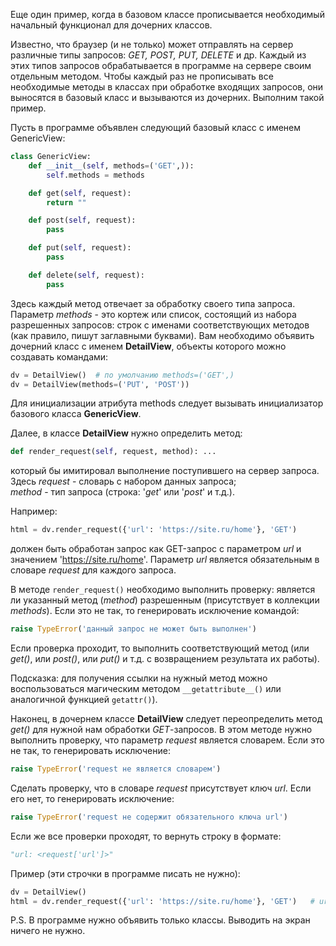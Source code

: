 Еще один пример, когда в базовом классе прописывается необходимый начальный функционал для дочерних классов.

Известно, что браузер (и не только) может отправлять на сервер различные типы запросов: _GET, POST, PUT, DELETE_ и др. Каждый из этих типов запросов обрабатывается в программе на сервере своим отдельным методом. Чтобы каждый раз не прописывать все необходимые методы в классах при обработке входящих запросов, они выносятся в базовый класс и вызываются из дочерних. Выполним такой пример.

Пусть в программе объявлен следующий базовый класс с именем GenericView:
```python
class GenericView:
    def __init__(self, methods=('GET',)):
        self.methods = methods

    def get(self, request):
        return ""

    def post(self, request):
        pass

    def put(self, request):
        pass

    def delete(self, request):
        pass
```
Здесь каждый метод отвечает за обработку своего типа запроса. Параметр _methods_ - это кортеж или список, состоящий из набора разрешенных запросов: строк с именами соответствующих методов (как правило, пишут заглавными буквами).
Вам необходимо объявить дочерний класс с именем **DetailView**, объекты которого можно создавать командами:
```python
dv = DetailView()  # по умолчанию methods=('GET',)
dv = DetailView(methods=('PUT', 'POST'))
```
Для инициализации атрибута methods следует вызывать инициализатор базового класса **GenericView**.

Далее, в классе **DetailView** нужно определить метод:
```python
def render_request(self, request, method): ...
```
который бы имитировал выполнение поступившего на сервер запроса.  
Здесь _request_ - словарь с набором данных запроса;  
_method_ - тип запроса (строка: '_get_' или '_post_' и т.д.).

Например:
```python
html = dv.render_request({'url': 'https://site.ru/home'}, 'GET')
```
должен быть обработан запрос как GET-запрос с параметром _url_ и значением 'https://site.ru/home'. Параметр _url_ является обязательным в словаре _request_ для каждого запроса.

В методе `render_request()` необходимо выполнить проверку: является ли указанный метод (_method_) разрешенным (присутствует в коллекции _methods_). Если это не так, то генерировать исключение командой:
```python
raise TypeError('данный запрос не может быть выполнен')
```
Если проверка проходит, то выполнить соответствующий метод (или _get()_, или _post()_, или _put()_ и т.д. с возвращением результата их работы). 

Подсказка: для получения ссылки на нужный метод можно воспользоваться магическим методом `__getattribute__()` или аналогичной функцией `getattr()`).

Наконец, в дочернем классе **DetailView** следует переопределить метод _get()_ для нужной нам обработки _GET_-запросов. В этом методе нужно выполнить проверку, что параметр _request_ является словарем. Если это не так, то генерировать исключение:
```python
raise TypeError('request не является словарем')
```
Сделать проверку, что в словаре _request_ присутствует ключ _url_. Если его нет, то генерировать исключение:
```python
raise TypeError('request не содержит обязательного ключа url')
```
Если же все проверки проходят, то вернуть строку в формате:
```python
"url: <request['url']>"
```
Пример (эти строчки в программе писать не нужно):
```python
dv = DetailView()
html = dv.render_request({'url': 'https://site.ru/home'}, 'GET')   # url: https://site.ru/home
```
P.S. В программе нужно объявить только классы. Выводить на экран ничего не нужно.